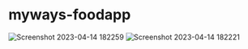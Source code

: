 # myways-foodapp

![Screenshot 2023-04-14 182259](https://user-images.githubusercontent.com/78197691/232048955-39c27dfc-5dc9-441f-8c1b-c4d5ddf1d573.png)
![Screenshot 2023-04-14 182221](https://user-images.githubusercontent.com/78197691/232048958-0e5b999f-1252-40d0-a986-07117526e4bb.png)
